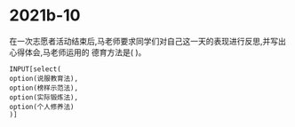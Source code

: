 # 2021b-10
在一次志愿者活动结束后,马老师要求同学们对自己这一天的表现进行反思,并写出心得体会,马老师运用的
德育方法是( )。
```meta-bind
INPUT[select(
option(说服教育法),
option(榜样示范法),
option(实际锻炼法),
option(个人修养法)
)]
```